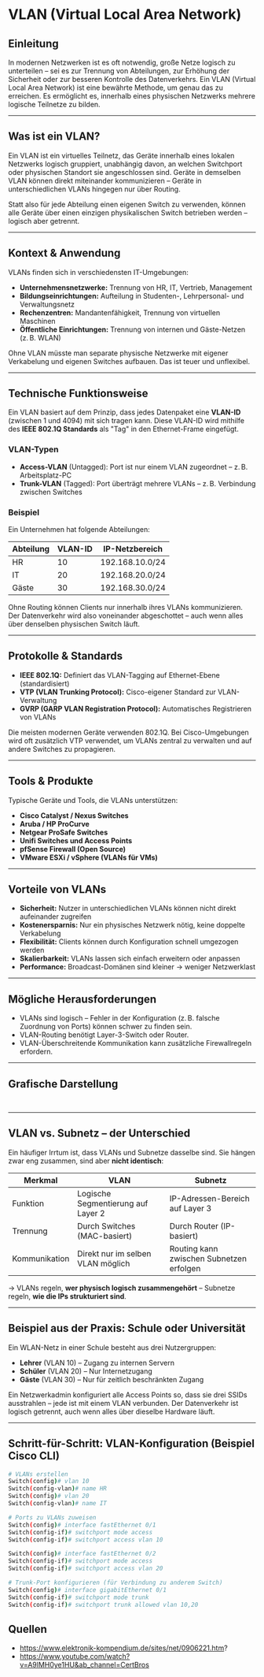 # VLAN (Virtual Local Area Network)

## Einleitung

In modernen Netzwerken ist es oft notwendig, große Netze logisch zu unterteilen – sei es zur Trennung von Abteilungen, zur Erhöhung der Sicherheit oder zur besseren Kontrolle des Datenverkehrs. Ein VLAN (Virtual Local Area Network) ist eine bewährte Methode, um genau das zu erreichen. Es ermöglicht es, innerhalb eines physischen Netzwerks mehrere logische Teilnetze zu bilden.

---

## Was ist ein VLAN?

Ein VLAN ist ein virtuelles Teilnetz, das Geräte innerhalb eines lokalen Netzwerks logisch gruppiert, unabhängig davon, an welchen Switchport oder physischen Standort sie angeschlossen sind. Geräte in demselben VLAN können direkt miteinander kommunizieren – Geräte in unterschiedlichen VLANs hingegen nur über Routing.

Statt also für jede Abteilung einen eigenen Switch zu verwenden, können alle Geräte über einen einzigen physikalischen Switch betrieben werden – logisch aber getrennt.

---

## Kontext & Anwendung

VLANs finden sich in verschiedensten IT-Umgebungen:

- **Unternehmensnetzwerke:** Trennung von HR, IT, Vertrieb, Management
- **Bildungseinrichtungen:** Aufteilung in Studenten-, Lehrpersonal- und Verwaltungsnetz
- **Rechenzentren:** Mandantenfähigkeit, Trennung von virtuellen Maschinen
- **Öffentliche Einrichtungen:** Trennung von internen und Gäste-Netzen (z. B. WLAN)

Ohne VLAN müsste man separate physische Netzwerke mit eigener Verkabelung und eigenen Switches aufbauen. Das ist teuer und unflexibel.

---

## Technische Funktionsweise

Ein VLAN basiert auf dem Prinzip, dass jedes Datenpaket eine **VLAN-ID** (zwischen 1 und 4094) mit sich tragen kann. Diese VLAN-ID wird mithilfe des **IEEE 802.1Q Standards** als "Tag" in den Ethernet-Frame eingefügt.

### VLAN-Typen

- **Access-VLAN** (Untagged): Port ist nur einem VLAN zugeordnet – z. B. Arbeitsplatz-PC
- **Trunk-VLAN** (Tagged): Port überträgt mehrere VLANs – z. B. Verbindung zwischen Switches

### Beispiel

Ein Unternehmen hat folgende Abteilungen:

| Abteilung | VLAN-ID | IP-Netzbereich     |
|-----------|---------|--------------------|
| HR        | 10      | 192.168.10.0/24    |
| IT        | 20      | 192.168.20.0/24    |
| Gäste     | 30      | 192.168.30.0/24    |

Ohne Routing können Clients nur innerhalb ihres VLANs kommunizieren. Der Datenverkehr wird also voneinander abgeschottet – auch wenn alles über denselben physischen Switch läuft.

---

## Protokolle & Standards

- **IEEE 802.1Q:** Definiert das VLAN-Tagging auf Ethernet-Ebene (standardisiert)
- **VTP (VLAN Trunking Protocol):** Cisco-eigener Standard zur VLAN-Verwaltung
- **GVRP (GARP VLAN Registration Protocol):** Automatisches Registrieren von VLANs

Die meisten modernen Geräte verwenden 802.1Q. Bei Cisco-Umgebungen wird oft zusätzlich VTP verwendet, um VLANs zentral zu verwalten und auf andere Switches zu propagieren.

---

## Tools & Produkte

Typische Geräte und Tools, die VLANs unterstützen:

- **Cisco Catalyst / Nexus Switches**
- **Aruba / HP ProCurve**
- **Netgear ProSafe Switches**
- **Unifi Switches und Access Points**
- **pfSense Firewall (Open Source)**
- **VMware ESXi / vSphere (VLANs für VMs)**

---

## Vorteile von VLANs

- **Sicherheit:** Nutzer in unterschiedlichen VLANs können nicht direkt aufeinander zugreifen
- **Kostenersparnis:** Nur ein physisches Netzwerk nötig, keine doppelte Verkabelung
- **Flexibilität:** Clients können durch Konfiguration schnell umgezogen werden
- **Skalierbarkeit:** VLANs lassen sich einfach erweitern oder anpassen
- **Performance:** Broadcast-Domänen sind kleiner → weniger Netzwerklast

---

## Mögliche Herausforderungen

- VLANs sind logisch – Fehler in der Konfiguration (z. B. falsche Zuordnung von Ports) können schwer zu finden sein.
- VLAN-Routing benötigt Layer-3-Switch oder Router.
- VLAN-Überschreitende Kommunikation kann zusätzliche Firewallregeln erfordern.

---

## Grafische Darstellung

```plaintext
   
```
---

## VLAN vs. Subnetz – der Unterschied

Ein häufiger Irrtum ist, dass VLANs und Subnetze dasselbe sind. Sie hängen zwar eng zusammen, sind aber **nicht identisch**:

| Merkmal         | VLAN                             | Subnetz                            |
|-----------------|----------------------------------|-------------------------------------|
| Funktion        | Logische Segmentierung auf Layer 2 | IP-Adressen-Bereich auf Layer 3     |
| Trennung        | Durch Switches (MAC-basiert)     | Durch Router (IP-basiert)          |
| Kommunikation   | Direkt nur im selben VLAN möglich | Routing kann zwischen Subnetzen erfolgen |

→ VLANs regeln, **wer physisch logisch zusammengehört** – Subnetze regeln, **wie die IPs strukturiert sind**.

---

## Beispiel aus der Praxis: Schule oder Universität

Ein WLAN-Netz in einer Schule besteht aus drei Nutzergruppen:

- **Lehrer** (VLAN 10) – Zugang zu internen Servern
- **Schüler** (VLAN 20) – Nur Internetzugang
- **Gäste** (VLAN 30) – Nur für zeitlich beschränkten Zugang

Ein Netzwerkadmin konfiguriert alle Access Points so, dass sie drei SSIDs ausstrahlen – jede ist mit einem VLAN verbunden. Der Datenverkehr ist logisch getrennt, auch wenn alles über dieselbe Hardware läuft.

---

## Schritt-für-Schritt: VLAN-Konfiguration (Beispiel Cisco CLI)

```bash
# VLANs erstellen
Switch(config)# vlan 10
Switch(config-vlan)# name HR
Switch(config)# vlan 20
Switch(config-vlan)# name IT

# Ports zu VLANs zuweisen
Switch(config)# interface fastEthernet 0/1
Switch(config-if)# switchport mode access
Switch(config-if)# switchport access vlan 10

Switch(config)# interface fastEthernet 0/2
Switch(config-if)# switchport mode access
Switch(config-if)# switchport access vlan 20

# Trunk-Port konfigurieren (für Verbindung zu anderem Switch)
Switch(config)# interface gigabitEthernet 0/1
Switch(config-if)# switchport mode trunk
Switch(config-if)# switchport trunk allowed vlan 10,20
```
## Quellen
- https://www.elektronik-kompendium.de/sites/net/0906221.htm?
- https://www.youtube.com/watch?v=A9lMH0ye1HU&ab_channel=CertBros
